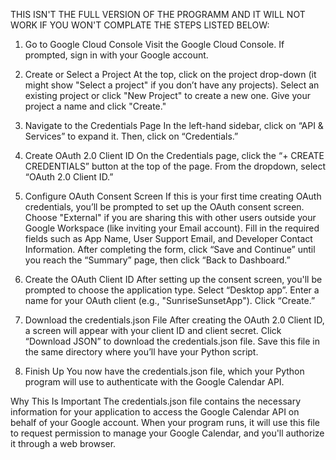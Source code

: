 THIS ISN'T THE FULL VERSION OF THE PROGRAMM AND IT WILL NOT WORK IF YOU WON'T COMPLATE THE STEPS LISTED BELOW:

1. Go to Google Cloud Console
Visit the Google Cloud Console.
If prompted, sign in with your Google account.

2. Create or Select a Project
At the top, click on the project drop-down (it might show "Select a project" if you don’t have any projects).
Select an existing project or click "New Project" to create a new one. Give your project a name and click "Create."

3. Navigate to the Credentials Page
In the left-hand sidebar, click on “API & Services” to expand it.
Then, click on “Credentials.”

4. Create OAuth 2.0 Client ID
On the Credentials page, click the “+ CREATE CREDENTIALS” button at the top of the page.
From the dropdown, select “OAuth 2.0 Client ID.”

5. Configure OAuth Consent Screen
If this is your first time creating OAuth credentials, you’ll be prompted to set up the OAuth consent screen.
Choose "External" if you are sharing this with other users outside your Google Workspace (like inviting your Email account).
Fill in the required fields such as App Name, User Support Email, and Developer Contact Information.
After completing the form, click “Save and Continue” until you reach the “Summary” page, then click “Back to Dashboard.”

6. Create the OAuth Client ID
After setting up the consent screen, you'll be prompted to choose the application type. Select “Desktop app”.
Enter a name for your OAuth client (e.g., "SunriseSunsetApp").
Click “Create.”

7. Download the credentials.json File
After creating the OAuth 2.0 Client ID, a screen will appear with your client ID and client secret.
Click “Download JSON” to download the credentials.json file.
Save this file in the same directory where you’ll have your Python script.

8. Finish Up
You now have the credentials.json file, which your Python program will use to authenticate with the Google Calendar API.

Why This Is Important
The credentials.json file contains the necessary information for your application to access the Google Calendar API on behalf of your Google account. When your program runs, it will use this file to request permission to manage your Google Calendar, and you'll authorize it through a web browser.
